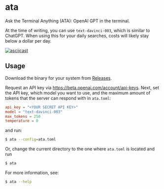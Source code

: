 # ata

Ask the Terminal Anything (ATA): OpenAI GPT in the terminal.

At the time of writing, you can use `text-davinci-003`, which is similar to ChatGPT.
When using this for your daily searches, costs will likely stay below a dollar per day.

[![asciicast](https://asciinema.org/a/en3mUMESruzxjLtJkX3Mqi9eY.svg)](https://asciinema.org/a/en3mUMESruzxjLtJkX3Mqi9eY)

## Usage

Download the binary for your system from [Releases](https://github.com/rikhuijzer/ata/releases).

Request an API key via <https://beta.openai.com/account/api-keys>.
Next, set the API key, which model you want to use, and the maximum amount of tokens that the server can respond with in `ata.toml`:

```toml
api_key = "<YOUR SECRET API KEY>"
model = "text-davinci-003"
max_tokens = 250
temperature = 0
```

and run:

```sh
$ ata --config=ata.toml
```

Or, change the current directory to the one where `ata.toml` is located and run

```sh
$ ata
```

For more information, see:

```sh
$ ata --help
```
